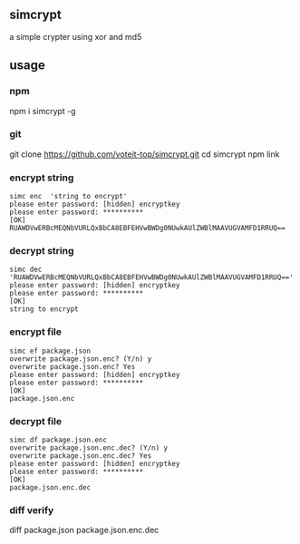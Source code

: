 ## simcrypt
a simple crypter using xor and md5
## usage
### npm
npm i simcrypt -g
### git
git clone https://github.com/voteit-top/simcrypt.git
cd simcrypt
npm link

### encrypt string
```
simc enc  'string to encrypt'
please enter password: [hidden] encryptkey
please enter password: **********
[OK]
RUAWDVwERBcMEQNbVURLQxBbCA8EBFEHVwBWDg0NUwkAUlZWBlMAAVUGVAMFD1RRUQ==

```

### decrypt string
```
simc dec 'RUAWDVwERBcMEQNbVURLQxBbCA8EBFEHVwBWDg0NUwkAUlZWBlMAAVUGVAMFD1RRUQ=='
please enter password: [hidden] encryptkey
please enter password: **********
[OK]
string to encrypt
```

### encrypt file
```
simc ef package.json
overwrite package.json.enc? (Y/n) y
overwrite package.json.enc? Yes
please enter password: [hidden] encryptkey
please enter password: **********
[OK]
package.json.enc

```

### decrypt file
```
simc df package.json.enc
overwrite package.json.enc.dec? (Y/n) y
overwrite package.json.enc.dec? Yes
please enter password: [hidden] encryptkey
please enter password: **********
[OK]
package.json.enc.dec
```
### diff verify
diff package.json package.json.enc.dec

